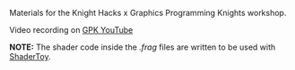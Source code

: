 Materials for the Knight Hacks x Graphics Programming Knights workshop.

Video recording on [GPK YouTube](https://www.youtube.com/watch?v=KNyAF26TrLA)

**NOTE:** The shader code inside the *.frag* files are written to be used with [ShaderToy](https://www.shadertoy.com/).
